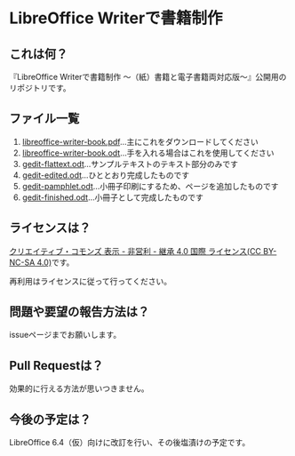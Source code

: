 # LibreOffice Writerで書籍制作

## これは何？
『LibreOffice Writerで書籍制作 〜（紙）書籍と電子書籍両対応版〜』公開用のリポジトリです。

## ファイル一覧
1. [libreoffice-writer-book.pdf](libreoffice-writer-book.pdf)…主にこれをダウンロードしてください
2. [libreoffice-writer-book.odt](libreoffice-writer-book.odt)…手を入れる場合はこれを使用してください
3. [gedit-flattext.odt](gedit-flattext.odt)…サンプルテキストのテキスト部分のみです
4. [gedit-edited.odt](gedit-edited.odt)…ひととおり完成したものです
5. [gedit-pamphlet.odt](gedit-pamphlet.odt)…小冊子印刷にするため、ページを追加したものです
6. [gedit-finished.odt](gedit-finished.odt)…小冊子として完成したものです

## ライセンスは？
[クリエイティブ・コモンズ 表示 - 非営利 - 継承 4.0 国際 ライセンス(CC BY-NC-SA 4.0)](https://creativecommons.org/licenses/by-nc-sa/4.0/deed.ja)です。

再利用はライセンスに従って行ってください。

## 問題や要望の報告方法は？
issueページまでお願いします。

## Pull Requestは？
効果的に行える方法が思いつきません。

## 今後の予定は？
LibreOffice 6.4（仮）向けに改訂を行い、その後塩漬けの予定です。
